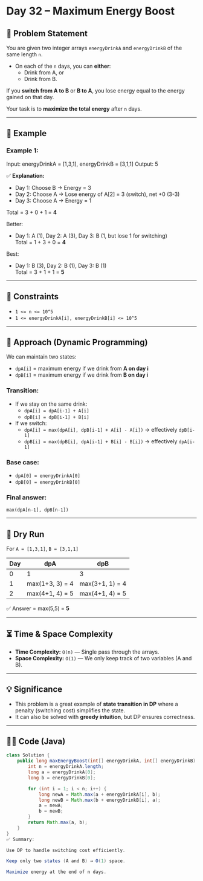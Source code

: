# Day 32 – Maximum Energy Boost

## 🧠 Problem Statement

You are given two integer arrays `energyDrinkA` and `energyDrinkB` of the same length `n`.  
- On each of the `n` days, you can **either**:
  - Drink from A, or
  - Drink from B.

If you **switch from A to B** or **B to A**, you lose energy equal to the energy gained on that day.  

Your task is to **maximize the total energy** after `n` days.

---

## 🧮 Example

### Example 1:
Input: energyDrinkA = [1,3,1], energyDrinkB = [3,1,1]
Output: 5


✅ **Explanation:**  
- Day 1: Choose B → Energy = 3  
- Day 2: Choose A → Lose energy of A[2] = 3 (switch), net +0 (3-3)  
- Day 3: Choose A → Energy = 1  

Total = 3 + 0 + 1 = **4**

Better:
- Day 1: A (1), Day 2: A (3), Day 3: B (1, but lose 1 for switching)  
Total = 1 + 3 + 0 = **4**

Best:
- Day 1: B (3), Day 2: B (1), Day 3: B (1)  
Total = 3 + 1 + 1 = **5**

---

## 🧭 Constraints
- `1 <= n <= 10^5`
- `1 <= energyDrinkA[i], energyDrinkB[i] <= 10^5`

---

## 🧠 Approach (Dynamic Programming)

We can maintain two states:
- `dpA[i]` = maximum energy if we drink from **A on day i**
- `dpB[i]` = maximum energy if we drink from **B on day i**

### Transition:
- If we stay on the same drink:
  - `dpA[i] = dpA[i-1] + A[i]`
  - `dpB[i] = dpB[i-1] + B[i]`
- If we switch:
  - `dpA[i] = max(dpA[i], dpB[i-1] + A[i] - A[i])` → effectively `dpB[i-1]`
  - `dpB[i] = max(dpB[i], dpA[i-1] + B[i] - B[i])` → effectively `dpA[i-1]`

### Base case:
- `dpA[0] = energyDrinkA[0]`
- `dpB[0] = energyDrinkB[0]`

### Final answer:
`max(dpA[n-1], dpB[n-1])`

---

## 🧾 Dry Run

For `A = [1,3,1]`, `B = [3,1,1]`

| Day | dpA | dpB |
|-----|-----|-----|
| 0   |  1  |  3  |
| 1   | max(1+3, 3) = 4 | max(3+1, 1) = 4 |
| 2   | max(4+1, 4) = 5 | max(4+1, 4) = 5 |

✅ Answer = max(5,5) = **5**

---

## ⏳ Time & Space Complexity
- **Time Complexity:** `O(n)` — Single pass through the arrays.
- **Space Complexity:** `O(1)` — We only keep track of two variables (A and B).

---

## 💡 Significance
- This problem is a great example of **state transition in DP** where a penalty (switching cost) simplifies the state.
- It can also be solved with **greedy intuition**, but DP ensures correctness.

---

## 🧑‍💻 Code (Java)

```java
class Solution {
    public long maxEnergyBoost(int[] energyDrinkA, int[] energyDrinkB) {
        int n = energyDrinkA.length;
        long a = energyDrinkA[0];
        long b = energyDrinkB[0];

        for (int i = 1; i < n; i++) {
            long newA = Math.max(a + energyDrinkA[i], b);
            long newB = Math.max(b + energyDrinkB[i], a);
            a = newA;
            b = newB;
        }
        return Math.max(a, b);
    }
}
✅ Summary:

Use DP to handle switching cost efficiently.

Keep only two states (A and B) → O(1) space.

Maximize energy at the end of n days.